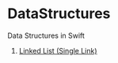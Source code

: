 # DataStructures
Data Structures in Swift

1. [Linked List (Single Link)](1-LinkedList-Single/README.md)